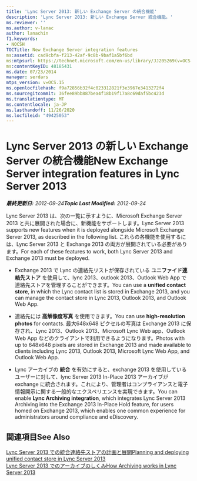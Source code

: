 ```yaml
---
title: 'Lync Server 2013: 新しい Exchange Server の統合機能'
description: 'Lync Server 2013: 新しい Exchange Server 統合機能。'
ms.reviewer: ''
ms.author: v-lanac
author: lanachin
f1.keywords:
- NOCSH
TOCTitle: New Exchange Server integration features
ms:assetid: cad9cbfa-f213-42af-9c8b-9baf1a5bf6bd
ms:mtpsurl: https://technet.microsoft.com/en-us/library/JJ205269(v=OCS.15)
ms:contentKeyID: 48185431
ms.date: 07/23/2014
manager: serdars
mtps_version: v=OCS.15
ms.openlocfilehash: f9a72856b32f4c023312821f3e3967e3413272f4
ms.sourcegitcommit: 36fee89bb887bea4f18b19f17a8c69daf5bc423d
ms.translationtype: MT
ms.contentlocale: ja-JP
ms.lasthandoff: 11/26/2020
ms.locfileid: "49425053"
---
```

# <a name="new-exchange-server-integration-features-in-lync-server-2013"></a><span data-ttu-id="b8303-103">Lync Server 2013 の新しい Exchange Server の統合機能</span><span class="sxs-lookup"><span data-stu-id="b8303-103">New Exchange Server integration features in Lync Server 2013</span></span>

<div data-xmlns="http://www.w3.org/1999/xhtml">

<div class="topic" data-xmlns="http://www.w3.org/1999/xhtml" data-msxsl="urn:schemas-microsoft-com:xslt" data-cs="https://msdn.microsoft.com/">

<div data-asp="https://msdn2.microsoft.com/asp">



</div>

<div id="mainSection">

<div id="mainBody"><span data-ttu-id="b8303-104">

<span> </span></span><span class="sxs-lookup"><span data-stu-id="b8303-104">

<span> </span></span></span>

<span data-ttu-id="b8303-105">_**最終更新日:** 2012-09-24_</span><span class="sxs-lookup"><span data-stu-id="b8303-105">_**Topic Last Modified:** 2012-09-24_</span></span>

<span data-ttu-id="b8303-106">Lync Server 2013 は、次の一覧に示すように、Microsoft Exchange Server 2013 と共に展開された場合に、新機能をサポートします。</span><span class="sxs-lookup"><span data-stu-id="b8303-106">Lync Server 2013 supports new features when it is deployed alongside Microsoft Exchange Server 2013, as described in the following list.</span></span> <span data-ttu-id="b8303-107">これらの各機能を使用するには、Lync Server 2013 と Exchange 2013 の両方が展開されている必要があります。</span><span class="sxs-lookup"><span data-stu-id="b8303-107">For each of these features to work, both Lync Server 2013 and Exchange 2013 must be deployed.</span></span>

  - <span data-ttu-id="b8303-108">Exchange 2013 で Lync の連絡先リストが保存されている **ユニファイド連絡先ストア** を使用して、lync 2013、outlook 2013、Outlook Web App で連絡先ストアを管理することができます。</span><span class="sxs-lookup"><span data-stu-id="b8303-108">You can use a **unified contact store**, in which the Lync contact list is stored in Exchange 2013, and you can manage the contact store in Lync 2013, Outlook 2013, and Outlook Web App.</span></span>

  - <span data-ttu-id="b8303-109">連絡先には **高解像度写真** を使用できます。</span><span class="sxs-lookup"><span data-stu-id="b8303-109">You can use **high-resolution photos** for contacts.</span></span> <span data-ttu-id="b8303-110">最大648x648 ピクセルの写真は Exchange 2013 に保存され、Lync 2013、Outlook 2013、Microsoft Lync Web app、Outlook Web App などのクライアントで利用できるようになります。</span><span class="sxs-lookup"><span data-stu-id="b8303-110">Photos with up to 648x648 pixels are stored in Exchange 2013 and made available to clients including Lync 2013, Outlook 2013, Microsoft Lync Web App, and Outlook Web App.</span></span>

  - <span data-ttu-id="b8303-111">Lync アーカイブの **統合** を有効にすると、exchange 2013 を使用しているユーザーに対して、lync Server 2013 In-Place 2013 アーカイブが exchange に統合されます。これにより、管理者はコンプライアンスと電子情報開示に関する一般的なエクスペリエンスを実現できます。</span><span class="sxs-lookup"><span data-stu-id="b8303-111">You can enable **Lync Archiving integration**, which integrates Lync Server 2013 Archiving into the Exchange 2013 In-Place Hold feature, for users homed on Exchange 2013, which enables one common experience for administrators around compliance and eDiscovery.</span></span>

<div>

## <a name="see-also"></a><span data-ttu-id="b8303-112">関連項目</span><span class="sxs-lookup"><span data-stu-id="b8303-112">See Also</span></span>


[<span data-ttu-id="b8303-113">Lync Server 2013 での統合連絡先ストアの計画と展開</span><span class="sxs-lookup"><span data-stu-id="b8303-113">Planning and deploying unified contact store in Lync Server 2013</span></span>](lync-server-2013-planning-and-deploying-unified-contact-store.md)  
[<span data-ttu-id="b8303-114">Lync Server 2013 でのアーカイブのしくみ</span><span class="sxs-lookup"><span data-stu-id="b8303-114">How Archiving works in Lync Server 2013</span></span>](lync-server-2013-how-archiving-works.md)  
  

<span data-ttu-id="b8303-115"></div>

</div>

<span> </span>

</div>

</div>

</span><span class="sxs-lookup"><span data-stu-id="b8303-115"></div>

</div>

<span> </span>

</div>

</div>

</span></span></div>


